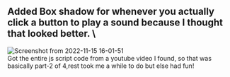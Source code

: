 ## Added Box shadow for whenever you actually click a button to play a sound because I thought that looked better. \
![Screenshot from 2022-11-15 16-01-51](https://user-images.githubusercontent.com/112589278/201897806-b119f039-c7bb-4645-a6f1-220f427e2d64.png) \
Got the entire js script code from a youtube video I found, so that was basically part-2 of 4,rest took me a while to do but else had fun!
